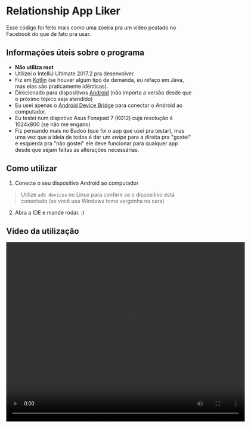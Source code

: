 # Relationship App Liker

Esse código foi feito mais como uma zoeira pra um vídeo postado no Facebook do que de fato pra usar.

## Informações úteis sobre o programa
* **Não utiliza root**
* Utilizei o IntelliJ Ultimate 2017.2 pra desenvolver.
* Fiz em [Kotlin](https://kotlinlang.org) (se houver algum tipo de demanda, eu refaço em Java, mas elas são praticamente idênticas).
* Direcionado para dispositivos [Android](https://www.android.com/) (não importa a versão desde que o próximo tópico seja atendido)
* Eu usei apenas o [Android Device Bridge](https://developer.android.com/studio/command-line/adb.html) para conectar o Android ao computador.
* Eu testei num dispotivo Asus Fonepad 7 (K012) cuja resolução é 1024x800 (se não me engano)
* Fiz pensando mais no Badoo (que foi o app que usei pra testar), mas uma vez que a ideia de todos é dar um *swipe* para a direita pra "gostei" e esquerda pra "não gostei" ele deve funcionar para qualquer app desde que sejam feitas as alterações necessárias.

## Como utilizar

1. Conecte o seu dispositivo Android ao computador
> Utilize `adb devices` no Linux para conferir se o dispositivo está conectado (se você usa Windows toma vergonha na cara)

2. Abra a IDE e mande rodar. :)

## Vídeo da utilização
<video width="640" height="480" controls preload> 
    <source src="/media/video/video.mp4"></source>
</video>
